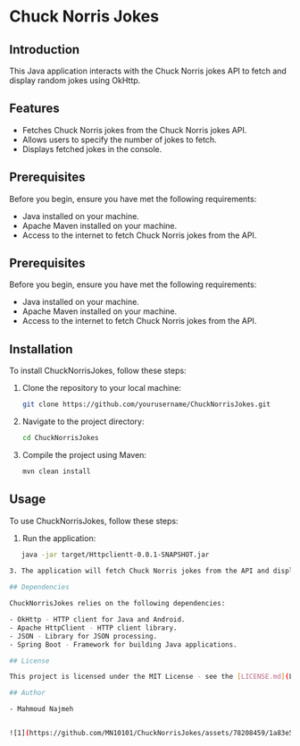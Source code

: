 # Chuck Norris Jokes

## Introduction

This Java application interacts with the Chuck Norris jokes API to fetch and display random jokes using OkHttp.

## Features

- Fetches Chuck Norris jokes from the Chuck Norris jokes API.
- Allows users to specify the number of jokes to fetch.
- Displays fetched jokes in the console.

## Prerequisites

Before you begin, ensure you have met the following requirements:

- Java installed on your machine.
- Apache Maven installed on your machine.
- Access to the internet to fetch Chuck Norris jokes from the API.

## Prerequisites

Before you begin, ensure you have met the following requirements:

- Java installed on your machine.
- Apache Maven installed on your machine.
- Access to the internet to fetch Chuck Norris jokes from the API.

## Installation

To install ChuckNorrisJokes, follow these steps:

1. Clone the repository to your local machine:

   ```bash
   git clone https://github.com/yourusername/ChuckNorrisJokes.git

2. Navigate to the project directory:
   
   ```bash
   cd ChuckNorrisJokes

4. Compile the project using Maven:
   
   ```bash
   mvn clean install


## Usage

To use ChuckNorrisJokes, follow these steps:

1. Run the application:

```bash
   java -jar target/Httpclientt-0.0.1-SNAPSHOT.jar
   
3. The application will fetch Chuck Norris jokes from the API and display them in the console.

## Dependencies

ChuckNorrisJokes relies on the following dependencies:

- OkHttp - HTTP client for Java and Android.
- Apache HttpClient - HTTP client library.
- JSON - Library for JSON processing.
- Spring Boot - Framework for building Java applications.

## License

This project is licensed under the MIT License - see the [LICENSE.md](LICENSE.md) file for details.

## Author

- Mahmoud Najmeh


![1](https://github.com/MN10101/ChuckNorrisJokes/assets/78208459/1a83e512-356a-48c3-92df-ee700ba88a5f)
